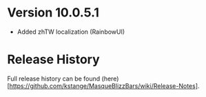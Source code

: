 # Version 10.0.5.1

* Added zhTW localization (RainbowUI)

# Release History

Full release history can be found (here)[https://github.com/kstange/MasqueBlizzBars/wiki/Release-Notes].
